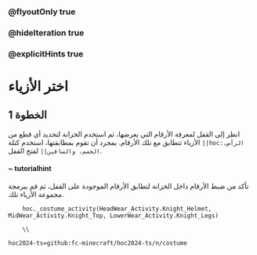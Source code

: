 ### @flyoutOnly true
### @hideIteration true
### @explicitHints true

# اختر الأزياء

## الخطوة 1
انظر إلى القفل لمعرفة الأرقام التي يعرضها، ثم استخدم الخزانة لتحديد أي قطع من الأزياء تتطابق مع تلك الأرقام. بمجرد أن تقوم بمطابقتها، استخدم كتلة ``||hoc:الرأس، الجسم، والساقين||`` لفتح القفل.

#### ~ tutorialhint
تأكد من ضبط الأرقام داخل الخزانة لتطابق الأرقام الموجودة على القفل، ثم قم ببرمجة مجموعة الأزياء تلك.

```ghost
    hoc._costume_activity(HeadWear_Activity.Knight_Helmet, MidWear_Activity.Knight_Top, LowerWear_Activity.Knight_Legs)
```
```template     
    \\
```

```package
hoc2024-ts=github:fc-minecraft/hoc2024-ts/n/costume
```